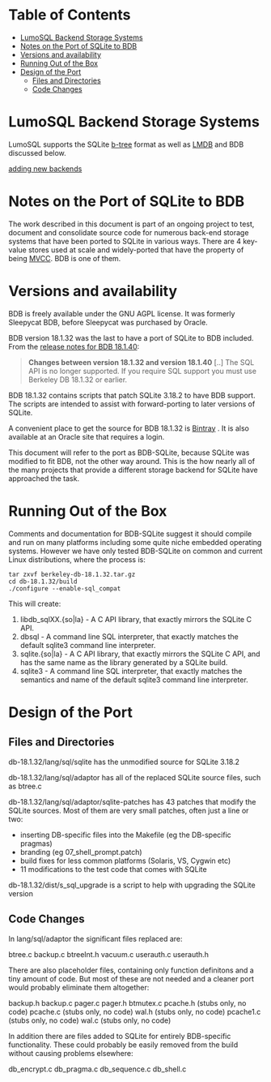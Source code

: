 <!-- SPDX-License-Identifier: CC-BY-SA-4.0 -->
<!-- SPDX-FileCopyrightText: 2020 The LumoSQL Authors -->
<!-- SPDX-ArtifactOfProjectName: LumoSQL -->
<!-- SPDX-FileType: Documentation -->
<!-- SPDX-FileComment: Original by Dan Shearer, 2019 -->




Table of Contents
=================

   * [LumoSQL Backend Storage Systems](#lumosql-backend-storage-systems)
   * [Notes on the Port of SQLite to BDB](#notes-on-the-port-of-sqlite-to-bdb)
   * [Versions and availability](#versions-and-availability)
   * [Running Out of the Box](#running-out-of-the-box)
   * [Design of the Port](#design-of-the-port)
      * [Files and Directories](#files-and-directories)
      * [Code Changes](#code-changes)

# LumoSQL Backend Storage Systems
LumoSQL supports the SQLite [b-tree](https://sqlite.org/src4/doc/trunk/www/bt.wiki) format as well as [LMDB]() and BDB discussed below.

[adding new backends](./3.5-lumo-test-build#adding-new-backends)


# Notes on the Port of SQLite to BDB

The work described in this document is part of an ongoing project to test,
document and consolidate source code for numerous back-end storage systems that
have been ported to SQLite in various ways. There are 4 key-value stores used
at scale and widely-ported that have the property of being
[MVCC](https://en.wikipedia.org/wiki/Multiversion_concurrency_control). BDB is
one of them.

# Versions and availability

BDB is freely available under the GNU AGPL license. It was formerly Sleepycat
BDB, before Sleepycat was purchased by Oracle.

BDB version 18.1.32 was the last to have a port of SQLite to BDB included. From
the 
[release notes for BDB 18.1.40](https://download.oracle.com/otndocs/products/berkeleydb/html/changelog_18_1_40.html):

> **Changes between version 18.1.32 and version 18.1.40** [..]
> The SQL API is no longer supported. 
> If you require SQL support you must use Berkeley DB 18.1.32 or earlier. 

BDB 18.1.32 contains scripts that patch SQLite 3.18.2 to have BDB support. The scripts are 
intended to assist with forward-porting to later versions of SQLite.

A convenient place to get the source for BDB 18.1.32 is
[Bintray](https://bintray.com/version/files/homebrew/mirror/berkeley-db/18.1.32)
.  It is also available at an Oracle site that requires a login. 

This document will refer to the port as BDB-SQLite, because SQLite was modified
to fit BDB, not the other way around. This is the how nearly all of the many
projects that provide a different storage backend for SQLite have approached
the task.

# Running Out of the Box

Comments and documentation for BDB-SQLite suggest it should compile and run on
many platforms including some quite niche embedded operating systems.  However
we have only tested BDB-SQLite on common and current Linux distributions, where
the process is:

```
tar zxvf berkeley-db-18.1.32.tar.gz
cd db-18.1.32/build
./configure --enable-sql_compat
```

This will create:
  1) libdb_sqlXX.{so|la} - A C API library, that exactly mirrors the SQLite
     C API.
  2) dbsql - A command line SQL interpreter, that exactly matches
     the default sqlite3 command line interpreter.
  3) sqlite.{so|la} - A C API library, that exactly mirrors the SQLite C API,
     and has the same name as the library generated by a SQLite build.
  4) sqlite3 - A command line SQL interpreter, that exactly matches the 
     semantics and name of the default sqlite3 command line interpreter.

# Design of the Port

## Files and Directories

db-18.1.32/lang/sql/sqlite has the unmodified source for SQLite 3.18.2

db-18.1.32/lang/sql/adaptor has all of the replaced SQLite source files, 
such as btree.c

db-18.1.32/lang/sql/adaptor/sqlite-patches has 43 patches that modify the SQLite
sources. Most of them are very small patches, often just a line or two:

* inserting DB-specific files into the Makefile (eg the DB-specific pragmas)
* branding (eg 07_shell_prompt.patch)
* build fixes for less common platforms (Solaris, VS, Cygwin etc)
* 11 modifications to the test code that comes with SQLite

db-18.1.32/dist/s_sql_upgrade is a script to help with upgrading the SQLite version

## Code Changes

In lang/sql/adaptor the significant files replaced are:

btree.c
backup.c
btreeInt.h
vacuum.c
userauth.c
userauth.h

There are also placeholder files, containing only function definitons and a
tiny amount of code. But most of these are not needed and a cleaner port would
probably eliminate them altogether:

backup.h
backup.c
pager.c
pager.h
btmutex.c
pcache.h  (stubs only, no code)
pcache.c  (stubs only, no code)
wal.h     (stubs only, no code)
pcache1.c (stubs only, no code)
wal.c     (stubs only, no code)

In addition there are files added to SQLite for entirely BDB-specific functionality. These
could probably be easily removed from the build without causing problems elsewhere:

db_encrypt.c
db_pragma.c
db_sequence.c
db_shell.c 
